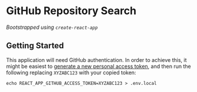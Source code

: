 # GitHub Repository Search

_Bootstrapped using `create-react-app`_

## Getting Started

This application will need GitHub authentication. In order to achieve this, it might be easiest to [generate a new personal access token](https://docs.github.com/en/free-pro-team@latest/github/authenticating-to-github/creating-a-personal-access-token), and then run the following replacing `XYZABC123` with your copied token:

```
echo REACT_APP_GITHUB_ACCESS_TOKEN=XYZABC123 > .env.local
```

